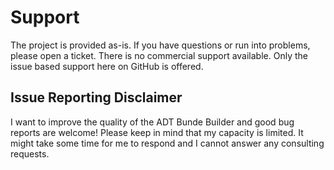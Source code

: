 # Support

The project is provided as-is. If you have questions or run into problems, please open a ticket. There is no commercial support available. Only the issue based support here on GitHub is offered.

## Issue Reporting Disclaimer

I want to improve the quality of the ADT Bunde Builder and good bug reports are welcome! Please keep in mind that my capacity is limited. It might take some time for me to respond and I cannot answer any consulting requests.
